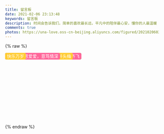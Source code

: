 ```yaml
---
title: 留言板
date: 2021-02-06 23:13:48
keywords: 留言板
description: 时间会告诉我们，简单的喜欢最长远，平凡中的陪伴最心安，懂你的人最温暖
comments: true
photos: https://una-love.oss-cn-beijing.aliyuncs.com/figured/2021020603.jpg
---
```

{% raw %}
<div>
</div>
<style>
    #tags {
        height: 220px;
        position: relative;
        font-size: 14px;
        color: #333;
        text-align: center;
    }
    #tags a {
        position: absolute;
        top: 0;
        left: 0;
        text-decoration: none;
        margin: 0 10px 15px 0;
        line-height: 18px;
        color: #333;
        text-align: center;
        padding: 2px 6px;
        display: inline-block;
        border-radius: 5px;
    }
    #tags a.tagc1 {
        background: #9966CC;
        color: #fff;
    }
    #tags a.tagc2 {
        background: #FF6699;
        color: #fff;
    }
    #tags a.tagc3 {
        background: #FFCC33;
        color: #fff;
    }
    #tags a.tagc4 {
        background: #00CC33;
        color: #fff;
    }
    #tags a:hover {
        color: #fff;
        background: #0099ff;
    }
</style>
<div class="col-xs-12 col-md-4 mb-3">
    <div id="tags">
        <a class="tagc1">999999999</a>
        <a class="tagc2">🍋🍋🍋</a>
        <a class="tagc3">天作之合，鸾凤和鸣</a>
        <a class="tagc4">白首齐眉鸳鸯比翼，青阳启瑞桃李同心</a>
        <a class="tagc1">祝福祝福</a>
        <a class="tagc2">海枯石烂同心永结，地阔天高比翼齐飞</a>
        <a class="tagc3">花烛笑迎比翼鸟，洞房喜开并头梅</a>
        <a class="tagc4">珠联璧合，天赐良缘</a>
        <a class="tagc1">钱多的花不完</a>
        <a class="tagc2">白头偕老</a>
        <a class="tagc3">祝你们永结同心，百年好合</a>
        <a class="tagc4">甜甜蜜蜜</a>
        <a class="tagc1">结婚喊我</a>
        <a class="tagc2">愿你俩恩恩爱爱，意笃情深</a>
        <a class="tagc3">快乐万岁</a>
    </div>
</div>
<script src="/js/scrolltag.js"></script>

{% endraw %}